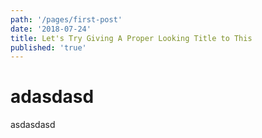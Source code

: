```yaml
---
path: '/pages/first-post'
date: '2018-07-24'
title: Let's Try Giving A Proper Looking Title to This
published: 'true'
---
```

# adasdasd

asdasdasd
